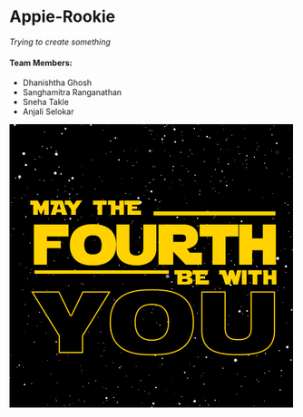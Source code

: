 # Appie-Rookie

*Trying to create something*
#### Team Members:
* Dhanishtha Ghosh
* Sanghamitra Ranganathan
* Sneha Takle
* Anjali Selokar

![See this!!! ](MayTheFourthBeWithYou.gif)
